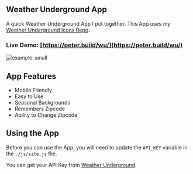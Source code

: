 Weather Underground App
---

A quick Weather Underground App I put together.  This App uses my [Weather Underground Icons Repo](https://github.com/manifestinteractive/weather-underground-icons).
 
### Live Demo: [https://peter.build/wu/](https://peter.build/wu/)

![example-small](https://cloud.githubusercontent.com/assets/508411/20203888/04d9e57c-a799-11e6-9879-b93dbc834bb5.gif)


App Features
---

* Mobile Friendly
* Easy to Use
* Seasonal Backgrounds
* Remembers Zipcode
* Ability to Change Zipcode


Using the App
---

Before you can use the App, you will need to update the `API_KEY` variable in the `./js/site.js` file.

You can get your API Key from [Weather Underground](https://www.wunderground.com/weather/api/).